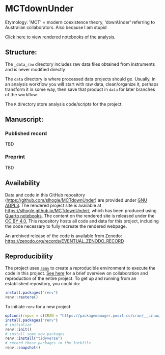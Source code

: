 # MCTdownUnder

Etymology: 'MCT' = modern coexistence theory, 'downUnder' referring to Australian collaborators. Also because I am stupid

[Click here to view rendered notebooks of the analysis.](https://slhogle.github.io/MCTdownUnder/)

## Structure:
The `_data_raw` directory includes raw data files obtained from instruments and is never modified directly

The `data` directory is where processed data projects should go. Usually, in an analysis workflow you will start with raw data, 
clean/organize it, perhaps transform it in some way, then save that product in `data` for later branches of the workflow. 

The `R` directory store analysis code/scripts for the project.

## Manuscript:

### Published record

TBD

### Preprint

TBD

## Availability

Data and code in this GitHub repository (<https://github.com/slhogle/MCTdownUnder>) are provided under [GNU AGPL3](https://www.gnu.org/licenses/agpl-3.0.html).
The rendered project site is available at <https://slhogle.github.io/MCTdownUnder/>, which has been produced using [Quarto notebooks](https://quarto.org/). 
The content on the rendered site is released under the [CC BY 4.0.](https://creativecommons.org/licenses/by/4.0/)
This repository hosts all code and data for this project, including the code necessary to fully recreate the rendered webpage.

An archived release of the code is available from Zenodo: <https://zenodo.org/records/EVENTUAL_ZENODO_RECORD>

## Reproducibility

The project uses [`renv`](https://rstudio.github.io/renv/index.html) to create a reproducible environment to execute the code in this project. [See here](https://rstudio.github.io/renv/articles/renv.html#collaboration) for a brief overview on collaboration and reproduction of the entire project. 
To get up and running from an established repository, you could do:

``` r
install.packages("renv")
renv::restore()
```

To initiate `renv` for a new project:

``` r
options(repos = c(CRAN = "https://packagemanager.posit.co/cran/__linux__/jammy/latest"))
install.packages("renv")
# initialize
renv::init()
# install some new packages
renv::install("tidyverse")
# record those packages in the lockfile
renv::snapshot()
```
